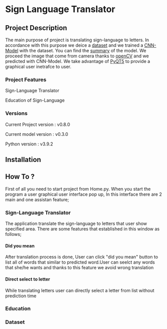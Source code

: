 <h1>Sign Language Translator </h1>

<h2>Project Description</h2>

The main purpose of project is translating sign-language to letters. In accordance with this purpose we deice a   <a href="https://www.kaggle.com/datamunge/sign-language-mnist" target="_blank">dataset</a> and we trained a <a href="" target="_blank">CNN-Model</a> with the dataset. You can find the <a href="" target="_blank">summary</a> of the model. We proceed the image that come from camera thanks to <a href="https://opencv.org/">openCV</a> and we predicted with CNN-Model. We take advantage of <a href="https://pypi.org/project/PyQt5/" target="_blank">PyQT5</a> to provide a graphical user inetrafce to user.

<h3>Project Features</h3>
<p>Sign-Language Translator</p>
<p>Education of Sign-Language</p>

<h3>Versions</h3>
<p>Current Project version : v0.8.0</p>
<p>Current model version : v0.3.0</p>
<p>Python version : v3.9.2</p>

<h2>Installation</h2>

<h2> How To ? </h2>

First of all you need to start project from Home.py. When you start the program a user graphical user interface pop up, In this interface there are 2 main and one assistan feature;<br>
<h3>Sign-Language Translator</h3>
<p>The application translate the sign-language to letters that user show specified area. There are some features that established in this window as follows;</p>
<h4>Did you mean</h4>
<p>After translation process is done, User can click "did you mean" button to list all of words that similar to predicted word.User can seelct any words that she/he wants and thanks to this feature we avoid wrong translation</p>
<h4>Direct select to letter</h4>
<p>While translating letters user can directly select a letter from list without prediction time</p>
<h3>Education</h3>

<h3>Dataset</h3>

